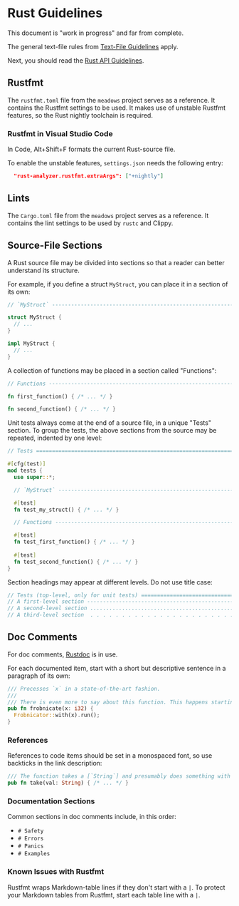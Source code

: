 # Rust Guidelines

This document is "work in progress" and far from complete.

The general text-file rules from [Text-File Guidelines](text_file_guidelines.md) apply.

Next, you should read the [Rust API Guidelines](https://rust-lang.github.io/api-guidelines/about.html).

## Rustfmt

The `rustfmt.toml` file from the `meadows` project serves as a reference. It contains the Rustfmt settings to
be used. It makes use of unstable Rustfmt features, so the Rust nightly toolchain is required. 

### Rustfmt in Visual Studio Code

In Code, Alt+Shift+F formats the current Rust-source file.

To enable the unstable features, `settings.json` needs the following entry:

```json
  "rust-analyzer.rustfmt.extraArgs": ["+nightly"]
```

## Lints

The `Cargo.toml` file from the `meadows` project serves as a reference. It contains the lint settings to be
used by `rustc` and Clippy.

## Source-File Sections

A Rust source file may be divided into sections so that a reader can better understand its structure.

For example, if you define a struct `MyStruct`, you can place it in a section of its own:

```rust
// `MyStruct` -----------------------------------------------------------------------------------------------

struct MyStruct {
  // ...
}

impl MyStruct {
  // ...
}
```

A collection of functions may be placed in a section called "Functions":

```rust
// Functions ------------------------------------------------------------------------------------------------

fn first_function() { /* ... */ }

fn second_function() { /* ... */ }
```

Unit tests always come at the end of a source file, in a unique "Tests" section. To group the tests, the
above sections from the source may be repeated, indented by one level:

```rust
// Tests ====================================================================================================

#[cfg(test)]
mod tests {
  use super::*;

  // `MyStruct` ---------------------------------------------------------------------------------------------

  #[test]
  fn test_my_struct() { /* ... */ }

  // Functions ----------------------------------------------------------------------------------------------

  #[test]
  fn test_first_function() { /* ... */ }
  
  #[test]
  fn test_second_function() { /* ... */ }
}
```

Section headings may appear at different levels. Do not use title case:

```rust
// Tests (top-level, only for unit tests) ===================================================================
// A first-level section ------------------------------------------------------------------------------------
// A second-level section ...................................................................................
// A third-level section  . . . . . . . . . . . . . . . . . . . . . . . . . . . . . . . . . . . . . . . . . . 
```

## Doc Comments

For doc comments, [Rustdoc](https://doc.rust-lang.org/rustdoc) is in use.

For each documented item, start with a short but descriptive sentence in a paragraph of its own:

```rust
/// Processes `x` in a state-of-the-art fashion.
///
/// There is even more to say about this function. This happens starting a new paragraph.
pub fn frobnicate(x: i32) {
  Frobnicator::with(x).run();
}
```

### References

References to code items should be set in a monospaced font, so use backticks in the link description:

```rust
/// The function takes a [`String`] and presumably does something with it.
pub fn take(val: String) { /* ... */ }
```

### Documentation Sections

Common sections in doc comments include, in this order:

- `# Safety`
- `# Errors`
- `# Panics`
- `# Examples`

### Known Issues with Rustfmt

Rustfmt wraps Markdown-table lines if they don't start with a `|`. To protect your Markdown tables from
Rustfmt, start each table line with a `|`.
